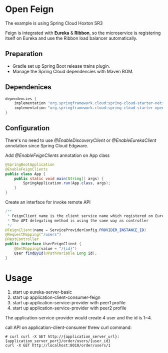 # Open Feign
The example is using Spring Cloud Hoxton SR3

Feign is integrated with **Eureka** & **Ribbon**, so the microservice is registering itself on Eureka and use the Ribbon load balancer automatically.

## Preparation
- Gradle set up Spring Boot release trains plugin.
- Manage the Spring Cloud dependencies with Maven BOM.

## Dependenices
```groovy
dependencies {
    implementation "org.springframework.cloud:spring-cloud-starter-netflix-eureka-client"
    implementation "org.springframework.cloud:spring-cloud-starter-openfeign"
}
```
## Configuration
There's no need to use _@EnableDiscoveryClient_ or _@EnableEurekaClient_ annotation since Spring Cloud Edgware.

Add _@EnableFeignClients_ annotation on App class
```java
@SpringBootApplication
@EnableFeignClients
public class App {
    public static void main(String[] args) {
        SpringApplication.run(App.class, args);
    }
}
```

Create an interface for invoke remote API
```java
/**
 * FeignClient name is the client service name which registered on Eureka
 * The API delegating method is using the same way as controller
 */
@FeignClient(name = ServiceProviderConfig.PROVIDER_INSTANCE_ID)
@RequestMapping("/users")
@RestController
public interface UserFeignClient {
    @GetMapping(value = "/{id}")
    User findById(@PathVariable Long id);
}
```

# Usage
1. start up eureka-server-basic
2. start up application-client-consumer-feign
3. start up application-service-provider with peer1 profile
4. start up application-service-provider with peer2 profile

The application-service-provider would create 4 user and the id is 1~4.

call API on application-client-consumer threw curl command:
```shell script
# curl curl -X GET http://{application_server_url}:{application_server_port}/order/users/{user_id}
curl -X GET http://localhost:8010/order/users/1
```